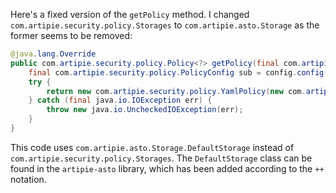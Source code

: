 Here's a fixed version of the `getPolicy` method. I changed `com.artipie.security.policy.Storages` to `com.artipie.asto.Storage` as the former seems to be removed:

```java
@java.lang.Override
public com.artipie.security.policy.Policy<?> getPolicy(final com.artipie.security.policy.PolicyConfig config) {
    final com.artipie.security.policy.PolicyConfig sub = config.config("storage");
    try {
        return new com.artipie.security.policy.YamlPolicy(new com.artipie.asto.blocking.BlockingStorage(new com.artipie.asto.Storage.DefaultStorage(sub.string("type"), com.amihaiemil.eoyaml.Yaml.createYamlInput(sub.toString()).readYamlMapping())));
    } catch (final java.io.IOException err) {
        throw new java.io.UncheckedIOException(err);
    }
}
```

This code uses `com.artipie.asto.Storage.DefaultStorage` instead of `com.artipie.security.policy.Storages`. The `DefaultStorage` class can be found in the `artipie-asto` library, which has been added according to the `++` notation.